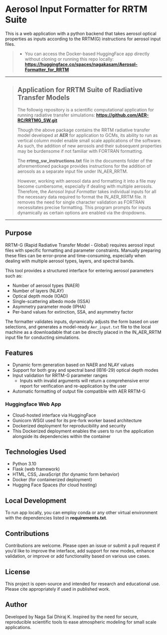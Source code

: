# Aerosol Input Formatter for RRTM Suite
This is a web application with a python backend that takes aerosol optical properties as inputs according to the RRTM(G) instructions for aerosol input files.
> - You can access the Docker-based HuggingFace app directly without cloning or running this repo locally: **https://huggingface.co/spaces/nagakasam/Aerosol-Formatter_for_RRTM**

---

> ## Application for RRTM Suite of Radiative Transfer Models
> The followig repository is a scientific computational application for running radiative transfer simulations: **https://github.com/AER-RC/RRTMG_SW.git**
> 
> Though the above package contains the RRTM radiative transfer model developed at **AER** for application to GCMs, its ability to run as vertical column model enable small scale applications of the software. As such, the addition of new aerosols and their subsequent properties may be burdensome if not familiar with FORTRAN formatting.
> 
> The **rrtmg_sw_instructions.txt** file in the documents folder of the aforementioned package provides instructions for the addition of aerosols as a separate input file under IN_AER_RRTM.
> 
> However, working with aerosol data and formatting it into a file may become cumbersome, especially if dealing with multiple aerosols. Therefore, the *Aerosol Input Formatter* takes individual inputs for all the necessary data required to format the IN_AER_RRTM file. It removes the need for single character validation as FORTRAN necessitates precise formatting. This program prompts for inputs dynamically as certain options are enabled via the dropdowns.

---

## Purpose
RRTM-G (Rapid Radiative Transfer Model - Global) requires aerosol input files with specific formatting and parameter constraints. Manually preparing these files can be error-prone and time-consuming, especially when dealing with multiple aerosol types, layers, and spectral bands.

This tool provides a structured interface for entering aerosol parameters such as:

- Number of aerosol types (NAER)
- Number of layers (NLAY)
- Optical depth mode (IOAD)
- Single-scattering albedo mode (ISSA)
- Asymmetry parameter mode (IPHA)
- Per-band values for extinction, SSA, and asymmetry factor

The formatter validates inputs, dynamically adjusts the form based on user selections, and generates a model-ready `Aer_input.txt` file to the local machine as a downloadable that can be directly placed in the IN_AER_RRTM input file for conducting simulations.


## Features

- Dynamic form generation based on NAER and NLAY values
- Support for both gray and spectral band (IB16-29) optical depth modes
- Input validation for RRTM-G parameter ranges
  -  Inputs with invalid arguments will return a comprehensive error report for verification and re-application by the user
- Automatic formatting of output file compatible with AER RRTM-G
  
### Huggingface Web App
- Cloud-hosted interface via HuggingFace
- Gunicorn WSGI used for its pre-fork worker based architecture
- Dockerized deployment for reproducibility and security
- This Dockerized deployment enables the users to run the application alongside its dependencies within the container


## Technologies Used

- Python 3.10
- Flask (web framework)
- HTML, CSS, JavaScript (for dynamic form behavior)
- Docker (for containerized deployment)
- Hugging Face Spaces (for cloud hosting)


## Local Development

To run app locally, you can employ conda or any other virtual environment with the dependencies listed in **requirements.txt**.


## Contributions

Contributions are welcome. Please open an issue or submit a pull request if you’d like to improve the interface, add support for new modes, enhance validation, or improve or add functionality based on various use cases.


## License

This project is open-source and intended for research and educational use. Please cite appropriately if used in published work.


## Author

Developed by Naga Sai Dhiraj K. Inspired by the need for secure, reproducible scientific tools to ease atmospheric modeling for small scale applications. 
